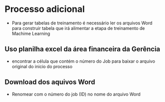 # Processo adicional 
- Para gerar tabelas de treinamento é necessário ler os arquivos Word para construir tabela que irá alimentar a etapa de treinamento de Machime Learning

## Uso planilha excel da área financeira da Gerência
- encontrar a célula que contém o número do Job para baixar o arquivo original do inicio do processo

## Download dos aquivos Word
- Renomear com o número do job (ID) no nome do arquivo Word